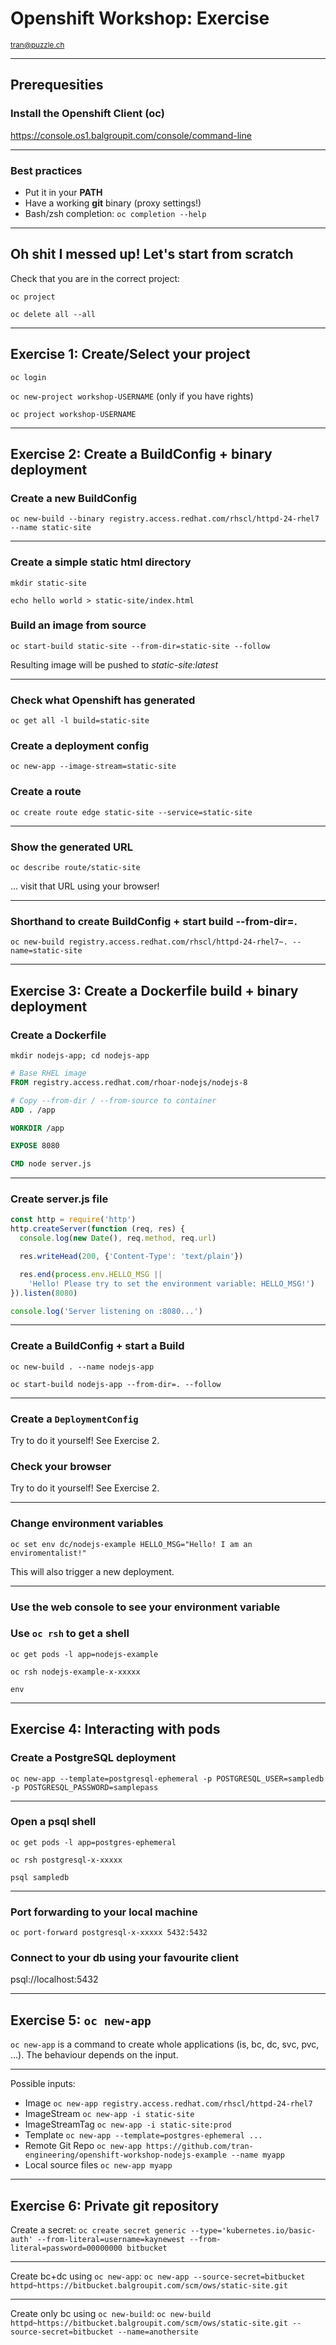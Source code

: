 # Openshift Workshop: Exercise

<small>tran@puzzle.ch</small>

<!-- .slide: class="master01" -->

---

## Prerequesities

### Install the Openshift Client (oc)

https://console.os1.balgroupit.com/console/command-line

---

### Best practices

* Put it in your **PATH**
* Have a working **git** binary (proxy settings!)
* Bash/zsh completion: `oc completion --help`

---

## Oh shit I messed up! Let's start from scratch

Check that you are in the correct project:

`oc project`

`oc delete all --all`

---

## Exercise 1: Create/Select your project

`oc login`

`oc new-project workshop-USERNAME` (only if you have rights)

`oc project workshop-USERNAME`

---

## Exercise 2: Create a BuildConfig + binary deployment

### Create a new BuildConfig

`oc new-build --binary registry.access.redhat.com/rhscl/httpd-24-rhel7 --name static-site`

----

### Create a simple static html directory

`mkdir static-site`

`echo hello world > static-site/index.html`

### Build an image from source

`oc start-build static-site --from-dir=static-site --follow`

Resulting image will be pushed to *static-site:latest*

----

### Check what Openshift has generated

`oc get all -l build=static-site`

### Create a deployment config

`oc new-app --image-stream=static-site`

### Create a route

`oc create route edge static-site --service=static-site`

----

### Show the generated URL

`oc describe route/static-site`

... visit that URL using your browser!

----

### Shorthand to create BuildConfig + start build --from-dir=.

`oc new-build registry.access.redhat.com/rhscl/httpd-24-rhel7~. --name=static-site`

---

## Exercise 3: Create a Dockerfile build + binary deployment

### Create a Dockerfile

`mkdir nodejs-app; cd nodejs-app`

```Dockerfile
# Base RHEL image
FROM registry.access.redhat.com/rhoar-nodejs/nodejs-8

# Copy --from-dir / --from-source to container
ADD . /app

WORKDIR /app

EXPOSE 8080

CMD node server.js
```

----

### Create server.js file

```javascript
const http = require('http')
http.createServer(function (req, res) {
  console.log(new Date(), req.method, req.url)

  res.writeHead(200, {'Content-Type': 'text/plain'})

  res.end(process.env.HELLO_MSG || 
    'Hello! Please try to set the environment variable: HELLO_MSG!')
}).listen(8080)

console.log('Server listening on :8080...')
```

----

### Create a BuildConfig + start a Build

`oc new-build . --name nodejs-app`

`oc start-build nodejs-app --from-dir=. --follow`

----

### Create a `DeploymentConfig`

Try to do it yourself! See Exercise 2.

### Check your browser

Try to do it yourself! See Exercise 2.

----

### Change environment variables

`oc set env dc/nodejs-example HELLO_MSG="Hello! I am an enviromentalist!"`

This will also trigger a new deployment.

----

### Use the web console to see your environment variable

### Use `oc rsh` to get a shell

`oc get pods -l app=nodejs-example`

`oc rsh nodejs-example-x-xxxxx`

`env`

---

## Exercise 4: Interacting with pods

### Create a PostgreSQL deployment

`oc new-app --template=postgresql-ephemeral -p POSTGRESQL_USER=sampledb -p POSTGRESQL_PASSWORD=samplepass`

----

### Open a **psql** shell

`oc get pods -l app=postgres-ephemeral`

`oc rsh postgresql-x-xxxxx`

`psql sampledb`

----

### Port forwarding to your local machine

`oc port-forward postgresql-x-xxxxx 5432:5432`

### Connect to your db using your favourite client

psql://localhost:5432

---

## Exercise 5: `oc new-app`

`oc new-app` is a command to create whole applications (is, bc, dc, svc, pvc, ...).
The behaviour depends on the input.

----

Possible inputs:

* Image `oc new-app registry.access.redhat.com/rhscl/httpd-24-rhel7`
* ImageStream `oc new-app -i static-site`
* ImageStreamTag `oc new-app -i static-site:prod`
* Template `oc new-app --template=postgres-ephemeral ...`
* Remote Git Repo `oc new-app https://github.com/tran-engineering/openshift-workshop-nodejs-example --name myapp`
* Local source files `oc new-app myapp`

---

## Exercise 6: Private git repository

Create a secret:
`oc create secret generic --type='kubernetes.io/basic-auth' --from-literal=username=kaynewest --from-literal=password=00000000 bitbucket`

----

Create bc+dc using `oc new-app`:
`oc new-app --source-secret=bitbucket httpd~https://bitbucket.balgroupit.com/scm/ows/static-site.git`

----

Create only bc using `oc new-build`:
`oc new-build httpd~https://bitbucket.balgroupit.com/scm/ows/static-site.git --source-secret=bitbucket --name=anothersite`